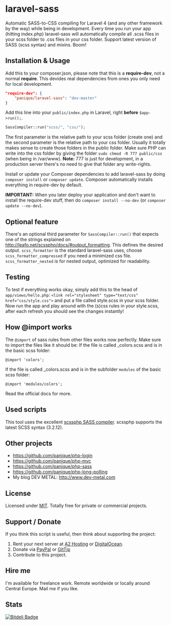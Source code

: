 laravel-sass
============

Automatic SASS-to-CSS compiling for Laravel 4 (and any other framework by the way) while being in development.
Every time you run your app (hitting index.php) laravel-sass will automatically compile all .scss files in your scss
folder to .css files in your css folder. Support latest version of SASS (scss syntax) and mixins. Boom!

## Installation & Usage

Add this to your composer.json, please note that this is a **require-dev**, not a normal **require**. This devides
real dependencies from ones you only need for local development.

```json
"require-dev": {
    "panique/laravel-sass": "dev-master"
}
```

Add this line into your `public/index.php` in Laravel, right **before** `$app->run();`.

```php
SassCompiler::run("scss/", "css/");
```

The first parameter is the relative path to your scss folder (create one) and the second parameter is the relative
path to your css folder. Usually it totally makes sense to create those folders in the public folder.
Make sure PHP can write into the css folder by giving the folder
`sudo chmod -R 777 public/css` (when being in /var/www).
**Note:** 777 is just for development, in a production server there's no need to give that folder any write-rights.

Install or update your Composer dependencies to add laravel-sass by doing `composer install` or `composer update`.
Composer automatically installs everything in require-dev by default.

**IMPORTANT:** When you later deploy your application and don't want to install the require-dev stuff, then do
`composer install --no-dev` (or `composer update --no-dev`).

## Optional feature

There's an optional third parameter for `SassCompiler::run()` that expects one of the strings explained on
http://leafo.net/scssphp/docs/#output_formatting. This defines the desired output. `scss_formatter` is the standard
laravel-sass uses, choose `scss_formatter_compressed` if you need a minimized css file. `scss_formatter_nested` is
for nested output, optimized for readability.

## Testing

To test if everything works okay, simply add this to the head of `app/views/hello.php`:
`<link rel="stylesheet" type="text/css" href="css/style.css">` and put a file called style.scss in your scss folder.
Now run the app and play around with the (s)css rules in your style.scss, after each refresh you should see the changes
instantly!

## How @import works

The `@import` of sass rules from other files works now perfectly. Make sure to import the files like it should be:
If the file is called _colors.scss and is in the basic scss folder:
```
@import 'colors';
```
If the file is called _colors.scss and is in the subfolder `modules` of the basic scss folder:
```
@import 'modules/colors';
```
Read the official docs for more.

## Used scripts

This tool uses the excellent [scssphp SASS compiler](http://leafo.net/scssphp/).
scssphp supports the latest SCSS syntax (3.2.12).

## Other projects

- https://github.com/panique/php-login
- https://github.com/panique/php-mvc
- https://github.com/panique/php-sass
- https://github.com/panique/php-long-polling
- My blog DEV METAL: http://www.dev-metal.com

## License

Licensed under [MIT](http://www.opensource.org/licenses/mit-license.php). Totally free for private or commercial
projects.

## Support / Donate

If you think this script is useful, then think about supporting the project:

1. Rent your next server at [A2 Hosting](http://www.a2hosting.com/4471.html) or
[DigitalOcean](https://www.digitalocean.com/?refcode=40d978532a20).
2. Donate via [PayPal](https://www.paypal.com/cgi-bin/webscr?cmd=_s-xclick&hosted_button_id=P5YLUK4MW3LDG)
   or [GitTip](https://www.gittip.com/Panique/)
3. Contribute to this project.

## Hire me

I'm available for freelance work. Remote worldwide or locally around Central Europe. Mail me if you like.

## Stats

[![Bitdeli Badge](https://d2weczhvl823v0.cloudfront.net/panique/laravel-sass/trend.png)](https://bitdeli.com/free "Bitdeli Badge")

